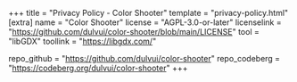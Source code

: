 +++
title = "Privacy Policy - Color Shooter"
template = "privacy-policy.html"
[extra]
name = "Color Shooter"
license = "AGPL-3.0-or-later"
licenselink = "https://github.com/dulvui/color-shooter/blob/main/LICENSE"
tool = "libGDX"
toollink = "https://libgdx.com/"

repo_github = "https://github.com/dulvui/color-shooter"
repo_codeberg = "https://codeberg.org/dulvui/color-shooter"
+++